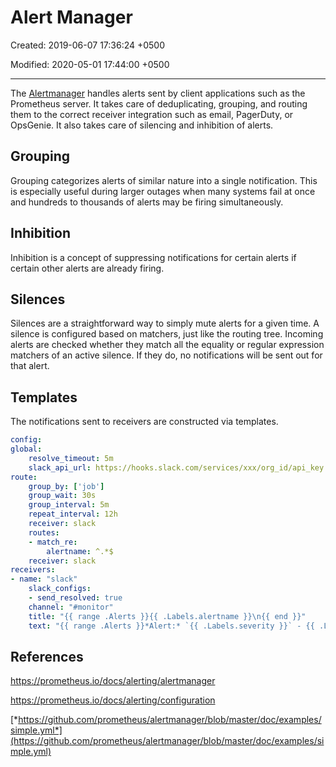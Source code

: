 # Alert Manager

Created: 2019-06-07 17:36:24 +0500

Modified: 2020-05-01 17:44:00 +0500

---

The [Alertmanager](https://github.com/prometheus/alertmanager) handles alerts sent by client applications such as the Prometheus server. It takes care of deduplicating, grouping, and routing them to the correct receiver integration such as email, PagerDuty, or OpsGenie. It also takes care of silencing and inhibition of alerts.

## Grouping

Grouping categorizes alerts of similar nature into a single notification. This is especially useful during larger outages when many systems fail at once and hundreds to thousands of alerts may be firing simultaneously.

## Inhibition

Inhibition is a concept of suppressing notifications for certain alerts if certain other alerts are already firing.

## Silences

Silences are a straightforward way to simply mute alerts for a given time. A silence is configured based on matchers, just like the routing tree. Incoming alerts are checked whether they match all the equality or regular expression matchers of an active silence. If they do, no notifications will be sent out for that alert.

## Templates

The notifications sent to receivers are constructed via templates.

```yaml
config:
global:
    resolve_timeout: 5m
    slack_api_url: https://hooks.slack.com/services/xxx/org_id/api_key
route:
    group_by: ['job']
    group_wait: 30s
    group_interval: 5m
    repeat_interval: 12h
    receiver: slack
    routes:
    - match_re:
        alertname: ^.*$
    receiver: slack
receivers:
- name: "slack"
    slack_configs:
    - send_resolved: true
    channel: "#monitor"
    title: "{{ range .Alerts }}{{ .Labels.alertname }}\n{{ end }}"
    text: "{{ range .Alerts }}*Alert:* `{{ .Labels.severity }}` - {{ .Labels.alertname }} - {{ .Annotations.message }}\n*Details:* {{ range .Labels.SortedPairs }} • *{{ .Name }}:* `{{ .Value }}`{{ end }}\n{{ end }}"
```

## References

<https://prometheus.io/docs/alerting/alertmanager>

<https://prometheus.io/docs/alerting/configuration>

[*https://github.com/prometheus/alertmanager/blob/master/doc/examples/simple.yml*](https://github.com/prometheus/alertmanager/blob/master/doc/examples/simple.yml)
